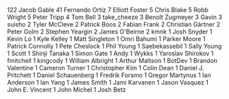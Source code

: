    122	Jacob Gable
    41	Fernando Ortiz
     7	Elliott Foster
     5	Chris Blake
     5	Robb Wright
     5	Peter Tripp
     4	Tom Bell
     3	take_cheeze
     3	Benoît Zugmeyer
     3	Gavin
     3	suisho
     2	Tyler McCleve
     2	Patrick Boos
     2	Fabian Frank
     2	Christian Gärtner
     2	Peter Golm
     2	Stephen Yeargin
     2	James O'Beirne
     2	kmnk
     1	Josh Snyder
     1	Kevin Lo
     1	Kyle Kelley
     1	Matt Singleton
     1	Omri Bahumi
     1	Parker Moore
     1	Patrick Connolly
     1	Pete Cheslock
     1	Phil Young
     1	Saebekassebil
     1	Sally Young
     1	Scott
     1	Shinji Tanaka
     1	Simon Gate
     1	Andy
     1	Wykks
     1	Yaroslav Shirokov
     1	fmitchell
     1	kingcody
     1	William Albright
     1	Arthur Maltson
     1	BotDev
     1	Brandon Valentine
     1	Cameron Turner
     1	Christopher Kim
     1	Colin Dean
     1	Daniel J. Pritchett
     1	Daniel Schauenberg
     1	Fredrik Forsmo
     1	Gregor Martynus
     1	Ian Anderson
     1	Ian Yang
     1	James Smith
     1	Jami Karvanen
     1	Jason Vasquez
     1	John E. Vincent
     1	John Michel
     1	Josh Betz
